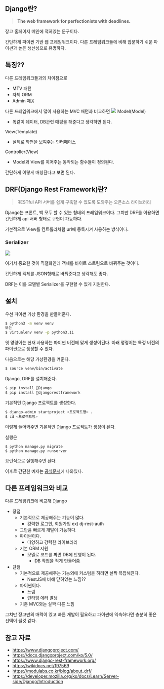 ## Django란?
> **The web framework for perfectionists with deadlines.**

장고 홈페이지 메인에 적혀있는 문구이다.

간단하게 파이썬 기반 웹 프레임워크이다.
다른 프레임워크들에 비해 입문하기 쉬운 파이썬과 높은 생산성으로 유명하다.

## 특징??

다른 프레임워크들과의 차이점으로
- MTV 패턴
- 자체 ORM
- Admin 제공

다른 프레임워크에서 많이 사용하는 MVC 패턴과 비교하면
![](https://developer.mozilla.org/ko/docs/Learn/Server-side/Django/Introduction/basic-django.png)
Model(Model)
- 똑같이 데이터, DB관련 매핑을 해준다고 생각하면 된다.

View(Template)
- 실제로 화면을 보여주는 인터페이스

Controller(View)
- Model과 View를 이어주는 동작되는 함수들이 정의된다.

간단하게 이렇게 매칭된다고 보면 된다.

## DRF(Django Rest Framework)란?

> RESTful API 서버를 쉽게 구축할 수 있도록 도와주는 오픈소스 라이브러리

Django는 프론트, 백 모두 할 수 있는 형태의 프레임워크이다.
그치만 DRF를 이용하면 간단하게 api 서버 형태로 구현이 가능하다.

기본적으로 View를 컨트롤러처럼 url에 등록시켜 사용하는 방식이다.

### Serializer
![](https://i.imgur.com/VRGLtcB.png)


여기서 중요한 것이 직렬화인데
객체를 바이트 스트림으로 바꿔주는 것이다.

간단하게 객체를 JSON형태로 바꿔준다고 생각해도 좋다.

DRF는 이를 모델별 Serializer를 구현할 수 있게 지원한다.


## 설치

우선 파이썬 가상 환경을 만들어준다.
```bash
$ python3 -m venv venv
또는
$ virtualenv venv -p python3.11
```
윗 명령어는 현재 사용하는 파이썬 버전에 맞게 생성이된다.
아래 명령어는 특정 버전의 파이썬으로 생성할 수 있다.

다음으로는 해당 가상환경을 켜준다.
```bash
$ source venv/bin/activate
```

Django, DRF를 설치해준다.
```bash
$ pip install Django
$ pip install djangorestframework
```

기본적인 Django 프로젝트를 생성한다.
```bash
$ django-admin startproject <프로젝트명> .
$ cd <프로젝트명>
```

이렇게 들어와주면 기본적인 Django 프로젝트가 생성이 된다.

실행은
```
$ python manage.py migrate
$ python manage.py runserver
```
요런식으로 실행해주면 된다.

이후로 간단한 예제는 [공식문서](https://www.django-rest-framework.org/tutorial/quickstart/)에 나와있다.

## 다른 프레임워크와 비교

다른 프레임워크에 비교해 Django
- 장점
	- 기본적으로 제공해주는 기능이 많다.
		- 강력한 로그인, 회원가입 ex) dj-rest-auth
	- 그만큼 빠르게 개발이 가능하다.
	- 파이썬이다.
		- 다양하고 강력한 라이브러리
	- 기본 ORM 지원
		- 모델로 코드를 짜면 DB에 반영이 된다.
			- DB 작업을 적게 만들어줌 
- 단점
	- 기본적으로 제공해주는 기능외에 커스텀을 하려면 살짝 복잡해진다.
		- NestJS에 비해 닫혀있는 느낌??
	- 파이썬이다.
		- 느림
		- 런타임 에러 발생
	-  기존 MVC와는 살짝 다른 느낌

그치만 장고만의 매력이 있고
빠른 개발이 필요하고 파이썬에 익숙하다면 충분히 좋은 선택이 될것 같다.

## 참고 자료
- https://www.djangoproject.com/
- https://docs.djangoproject.com/ko/5.0/
- https://www.django-rest-framework.org/
- https://wikidocs.net/197569
- https://modulabs.co.kr/blog/about_drf/
- https://developer.mozilla.org/ko/docs/Learn/Server-side/Django/Introduction